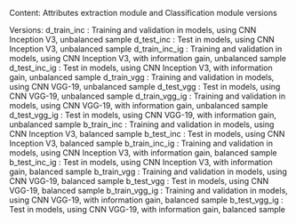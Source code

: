 Content: Attributes extraction module and Classification module versions

Versions:
d_train_inc : Training and validation in models, using CNN Inception V3, unbalanced sample
d_test_inc : Test in models, using CNN Inception V3, unbalanced sample
d_train_inc_ig : Training and validation in models, using CNN Inception V3, with information gain, unbalanced sample
d_test_inc_ig : Test in models, using CNN Inception V3, with information gain, unbalanced sample
d_train_vgg : Training and validation in models, using CNN VGG-19, unbalanced sample
d_test_vgg : Test in models, using CNN VGG-19, unbalanced sample
d_train_vgg_ig : Training and validation in models, using CNN VGG-19, with information gain, unbalanced sample
d_test_vgg_ig : Test in models, using CNN VGG-19, with information gain, unbalanced sample
b_train_inc : Training and validation in models, using CNN Inception V3, balanced sample
b_test_inc : Test in models, using CNN Inception V3, balanced sample
b_train_inc_ig : Training and validation in models, using CNN Inception V3, with information gain, balanced sample
b_test_inc_ig : Test in models, using CNN Inception V3, with information gain, balanced sample
b_train_vgg : Training and validation in models, using CNN VGG-19, balanced sample
b_test_vgg : Test in models, using CNN VGG-19, balanced sample
b_train_vgg_ig : Training and validation in models, using CNN VGG-19, with information gain, balanced sample
b_test_vgg_ig : Test in models, using CNN VGG-19, with information gain, balanced sample
